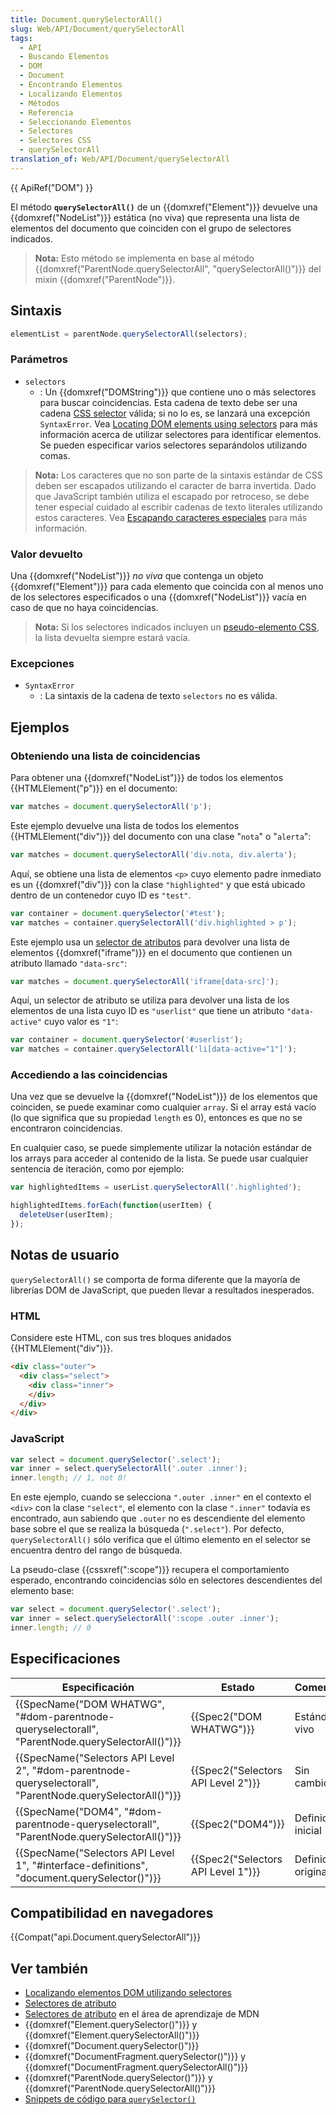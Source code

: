 ```yaml
---
title: Document.querySelectorAll()
slug: Web/API/Document/querySelectorAll
tags:
  - API
  - Buscando Elementos
  - DOM
  - Document
  - Encontrando Elementos
  - Localizando Elementos
  - Métodos
  - Referencia
  - Seleccionando Elementos
  - Selectores
  - Selectores CSS
  - querySelectorAll
translation_of: Web/API/Document/querySelectorAll
---
```

{{ ApiRef("DOM") }}

El método **`querySelectorAll()`** de un {{domxref("Element")}} devuelve una {{domxref("NodeList")}} estática (no viva) que representa una lista de elementos del documento que coinciden con el grupo de selectores indicados.

> **Nota:** Esto método se implementa en base al método {{domxref("ParentNode.querySelectorAll", "querySelectorAll()")}} del mixin {{domxref("ParentNode")}}.

## Sintaxis

```js
elementList = parentNode.querySelectorAll(selectors);
```

### Parámetros

- `selectors`
  - : Un {{domxref("DOMString")}} que contiene uno o más selectores para buscar coincidencias. Esta cadena de texto debe ser una cadena [CSS selector](/es/docs/Web/CSS/CSS_Selectors) válida; si no lo es, se lanzará una excepción `SyntaxError`. Vea [Locating DOM elements using selectors](/es/docs/Web/API/Document_object_model/Locating_DOM_elements_using_selectors) para más información acerca de utilizar selectores para identificar elementos. Se pueden especificar varios selectores separándolos utilizando comas.

> **Nota:** Los caracteres que no son parte de la sintaxis estándar de CSS deben ser escapados utilizando el caracter de barra invertida. Dado que JavaScript también utiliza el escapado por retroceso, se debe tener especial cuidado al escribir cadenas de texto literales utilizando estos caracteres. Vea [Escapando caracteres especiales](#escapando_caracteres_especiales) para más información.

### Valor devuelto

Una {{domxref("NodeList")}} _no viva_ que contenga un objeto {{domxref("Element")}} para cada elemento que coincida con al menos uno de los selectores especificados o una {{domxref("NodeList")}} vacía en caso de que no haya coincidencias.

> **Nota:** Si los selectores indicados incluyen un [pseudo-elemento CSS](/es/docs/Web/CSS/Pseudo-elements), la lista devuelta siempre estará vacía.

### Excepciones

- `SyntaxError`
  - : La sintaxis de la cadena de texto `selectors` no es válida.

## Ejemplos

### Obteniendo una lista de coincidencias

Para obtener una {{domxref("NodeList")}} de todos los elementos {{HTMLElement("p")}} en el documento:

```js
var matches = document.querySelectorAll('p');
```

Este ejemplo devuelve una lista de todos los elementos {{HTMLElement("div")}} del documento con una clase "`nota`" o "`alerta`":

```js
var matches = document.querySelectorAll('div.nota, div.alerta');
```

Aquí, se obtiene una lista de elementos `<p>` cuyo elemento padre inmediato es un {{domxref("div")}} con la clase `"highlighted"` y que está ubicado dentro de un contenedor cuyo ID es `"test"`.

```js
var container = document.querySelector('#test');
var matches = container.querySelectorAll('div.highlighted > p');
```

Este ejemplo usa un [selector de atributos](es/docs/Web/CSS/Selectores_atributo) para devolver una lista de elementos {{domxref("iframe")}} en el documento que contienen un atributo llamado `"data-src"`:

```js
var matches = document.querySelectorAll('iframe[data-src]');
```

Aquí, un selector de atributo se utiliza para devolver una lista de los elementos de una lista cuyo ID es `"userlist"` que tiene un atributo `"data-active"` cuyo valor es `"1"`:

```js
var container = document.querySelector('#userlist');
var matches = container.querySelectorAll('li[data-active="1"]');
```

### Accediendo a las coincidencias

Una vez que se devuelve la {{domxref("NodeList")}} de los elementos que coinciden, se puede examinar como cualquier `array`. Si el array está vacío (lo que significa que su propiedad `length` es 0), entonces es que no se encontraron coincidencias.

En cualquier caso, se puede simplemente utilizar la notación estándar de los arrays para acceder al contenido de la lista. Se puede usar cualquier sentencia de iteración, como por ejemplo:

```js
var highlightedItems = userList.querySelectorAll('.highlighted');

highlightedItems.forEach(function(userItem) {
  deleteUser(userItem);
});
```

## Notas de usuario

`querySelectorAll()` se comporta de forma diferente que la mayoría de librerías DOM de JavaScript, que pueden llevar a resultados inesperados.

### HTML

Considere este HTML, con sus tres bloques anidados {{HTMLElement("div")}}.

```html
<div class="outer">
  <div class="select">
    <div class="inner">
    </div>
  </div>
</div>
```

### JavaScript

```js
var select = document.querySelector('.select');
var inner = select.querySelectorAll('.outer .inner');
inner.length; // 1, not 0!
```

En este ejemplo, cuando se selecciona `".outer .inner"` en el contexto el `<div>` con la clase `"select"`, el elemento con la clase `".inner"` todavía es encontrado, aun sabiendo que `.outer` no es descendiente del elemento base sobre el que se realiza la búsqueda (`".select"`). Por defecto, `querySelectorAll()` sólo verifica que el último elemento en el selector se encuentra dentro del rango de búsqueda.

La pseudo-clase {{cssxref(":scope")}} recupera el comportamiento esperado, encontrando coincidencias sólo en selectores descendientes del elemento base:

```js
var select = document.querySelector('.select');
var inner = select.querySelectorAll(':scope .outer .inner');
inner.length; // 0
```

## Especificaciones

| Especificación                                                                                                                               | Estado                                       | Comentario          |
| -------------------------------------------------------------------------------------------------------------------------------------------- | -------------------------------------------- | ------------------- |
| {{SpecName("DOM WHATWG", "#dom-parentnode-queryselectorall", "ParentNode.querySelectorAll()")}}             | {{Spec2("DOM WHATWG")}}             | Estándar vivo       |
| {{SpecName("Selectors API Level 2", "#dom-parentnode-queryselectorall", "ParentNode.querySelectorAll()")}} | {{Spec2("Selectors API Level 2")}} | Sin cambios         |
| {{SpecName("DOM4", "#dom-parentnode-queryselectorall", "ParentNode.querySelectorAll()")}}                     | {{Spec2("DOM4")}}                     | Definición inicial  |
| {{SpecName("Selectors API Level 1", "#interface-definitions", "document.querySelector()")}}                     | {{Spec2("Selectors API Level 1")}} | Definición original |

## Compatibilidad en navegadores

{{Compat("api.Document.querySelectorAll")}}

## Ver también

- [Localizando elementos DOM utilizando selectores](/es/docs/Web/API/Document_object_model/Locating_DOM_elements_using_selectors)
- [Selectores de atributo](/es/docs/Web/CSS/Selectores_atributo)
- [Selectores de atributo](/es/docs/Learn/CSS/Introduction_to_CSS/Selectores_de_Atributos) en el área de aprendizaje de MDN
- {{domxref("Element.querySelector()")}} y {{domxref("Element.querySelectorAll()")}}
- {{domxref("Document.querySelector()")}}
- {{domxref("DocumentFragment.querySelector()")}} y {{domxref("DocumentFragment.querySelectorAll()")}}
- {{domxref("ParentNode.querySelector()")}} y {{domxref("ParentNode.querySelectorAll()")}}
- [Snippets de código para `querySelector()`](/es/docs/Code_snippets/QuerySelector "Code_snippets/QuerySelector")

